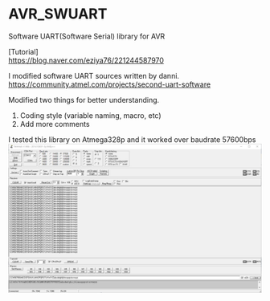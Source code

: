 # AVR_SWUART
Software UART(Software Serial) library for AVR

[Tutorial]<br>
https://blog.naver.com/eziya76/221244587970<br>

I modified software UART sources written by danni.<br>
https://community.atmel.com/projects/second-uart-software

Modified two things for better understanding.<br>
1) Coding style (variable naming, macro, etc)<br>
2) Add more comments<br>

I tested this library on Atmega328p and it worked over baudrate 57600bps<br>
![terminal](./terminal.JPG)
